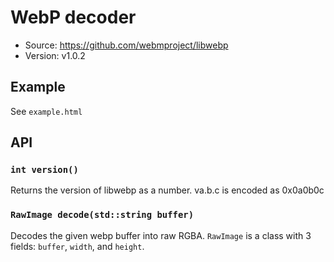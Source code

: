 # WebP decoder

- Source: <https://github.com/webmproject/libwebp>
- Version: v1.0.2

## Example

See `example.html`

## API

### `int version()`

Returns the version of libwebp as a number. va.b.c is encoded as 0x0a0b0c

### `RawImage decode(std::string buffer)`

Decodes the given webp buffer into raw RGBA. `RawImage` is a class with 3 fields: `buffer`, `width`, and `height`.
